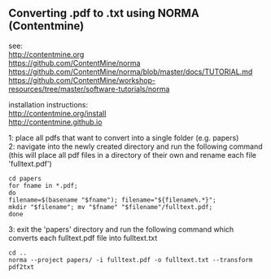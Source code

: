 
## Converting .pdf to .txt using NORMA (Contentmine)

see:  
http://contentmine.org  
https://github.com/ContentMine/norma  
https://github.com/ContentMine/norma/blob/master/docs/TUTORIAL.md  
https://github.com/ContentMine/workshop-resources/tree/master/software-tutorials/norma

installation instructions:  
http://contentmine.org/install  
http://contentmine.github.io

1: place all pdfs that want to convert into a single folder (e.g. papers)   
2: navigate into the newly created directory and run the following command (this will place all pdf files in a directory of their own and rename each file 'fulltext.pdf')


```shell
cd papers
for fname in *.pdf; 
do 
filename=$(basename "$fname"); filename="${filename%.*}"; 
mkdir "$filename"; mv "$fname" "$filename"/fulltext.pdf; 
done
```

3: exit the 'papers' directory and run the following command which converts each fulltext.pdf file into fulltext.txt

```shell
cd ..
norma --project papers/ -i fulltext.pdf -o fulltext.txt --transform pdf2txt
```

